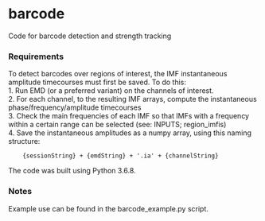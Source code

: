 # barcode
Code for barcode detection and strength tracking

### Requirements
To detect barcodes over regions of interest, the IMF instantaneous amplitude timecourses must first be saved. To do this:  
    1. Run EMD (or a preferred variant) on the channels of interest.  
    2. For each channel, to the resulting IMF arrays, compute the instantaneous phase/frequency/amplitude timecourses  
    3. Check the main frequencies of each IMF so that IMFs with a frequency within a certain range can be selected (see: INPUTS; region_imfis)  
    4. Save the instantaneous amplitudes as a numpy array, using this naming structure:  
        
        {sessionString} + {emdString} + '.ia' + {channelString}
        
The code was built using Python 3.6.8.

### Notes
Example use can be found in the barcode_example.py script.
